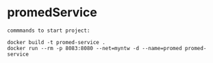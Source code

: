 # promedService

```
commmands to start project:

docker build -t promed-service .
docker run --rm -p 8083:8080 --net=myntw -d --name=promed promed-service

```